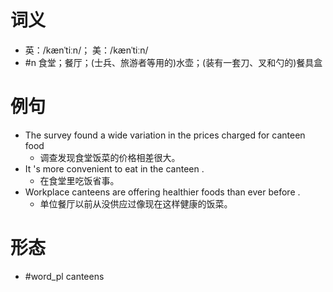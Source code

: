 # 词义
- 英：/kænˈtiːn/； 美：/kænˈtiːn/
- #n 食堂；餐厅；(士兵、旅游者等用的)水壶；(装有一套刀、叉和勺的)餐具盒
# 例句
- The survey found a wide variation in the prices charged for canteen food
	- 调查发现食堂饭菜的价格相差很大。
- It 's more convenient to eat in the canteen .
	- 在食堂里吃饭省事。
- Workplace canteens are offering healthier foods than ever before .
	- 单位餐厅以前从没供应过像现在这样健康的饭菜。
# 形态
- #word_pl canteens
